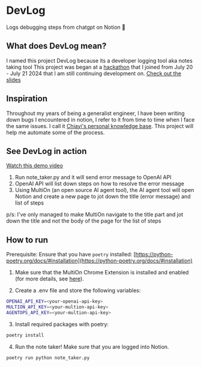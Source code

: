 # DevLog

Logs debugging steps from chatgpt on Notion  🚀

## What does DevLog mean?

I named this project DevLog because its a developer logging tool aka notes taking tool
This project was began at a [hackathon](https://lu.ma/ai-agents-2.0?tk=36NHJB) that I joined from July 20 - July 21 2024 that I am still continuing development on.
[Check out the slides](https://docs.google.com/presentation/d/14rrUprHQya8ZeVnUZJa3k7JcwZ33gGzgg-bjTa2g1oo/edit?usp=sharing)


## Inspiration

Throughout my years of being a generalist engineer, I have been writing down bugs I encountered in notion, I refer to it from time to time when I face the same issues. I call it [Chiayi's personal knowledge base](https://grape-wolf-71f.notion.site/bebb78024ff9423d9121d010f2b848c5?v=13a5b21ed1ca4bee83258bf0dcb22dae&pvs=4).
This project will help me automate some of the process.

## See DevLog in action
[Watch this demo video](https://www.loom.com/share/3fa6e41b0dcd4be6b2cba05cdbe77880)

1. Run note_taker.py and it will send error message to OpenAI API
2. OpenAI API will list down steps on how to resolve the error message
3. Using MultiOn (an open source AI agent tool), the AI agent tool will open Notion and create a new page to jot down the title (error message) and list of steps

p/s: I've only managed to make MultiOn navigate to the title part and jot down the title and not the body of the page for the list of steps

## How to run

Prerequisite: Ensure that you have `poetry` installed: [https://python-poetry.org/docs/#installation](https://python-poetry.org/docs/#installation)

1. Make sure that the MultiOn Chrome Extension is installed and enabled (for more details, see [here](https://docs.multion.ai/learn/browser-extension)).

2. Create a .env file and store the following variables:

```bash
OPENAI_API_KEY=<your-openai-api-key>
MULTION_API_KEY=<your-multion-api-key>
AGENTOPS_API_KEY=<your-multion-api-key>
```

3. Install required packages with poetry:

```bash
poetry install
```

4. Run the note taker! Make sure that you are logged into Notion.

```bash
poetry run python note_taker.py
```
